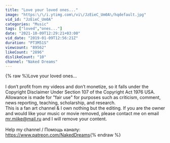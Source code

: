 ```yaml
---
title: "Love your loved ones..."
image: "https:\/\/i.ytimg.com\/vi\/JzEieC_Um0A\/hqdefault.jpg"
vid_id: "JzEieC_Um0A"
categories: "Music"
tags: ["loved","ones..."]
date: "2021-10-09T12:29:21+03:00"
vid_date: "2019-01-09T12:56:21Z"
duration: "PT3M51S"
viewcount: "89562"
likeCount: "2896"
dislikeCount: "10"
channel: "Naked Dreams"
---
```

{% raw %}Love your loved ones...<br /><br />I don’t profit from my videos and don’t monetize, so it falls under the Copyright Disclaimer Under Section 107 of the Copyright Act 1976 USA. Allowance is made for &quot;fair use&quot; for purposes such as criticism, comment, news reporting, teaching, scholarship, and research.<br />This is a fan art channel &amp; I own nothing but the editing. If you are the owner and would like your music or movie removed, please contact me on email mr.miike@mail.ru and I will remove your content.<br /><br />Help my channel / Помощь каналу:<br /><a rel="nofollow" target="blank" href="https://www.patreon.com/NakedDreams">https://www.patreon.com/NakedDreams</a>{% endraw %}

